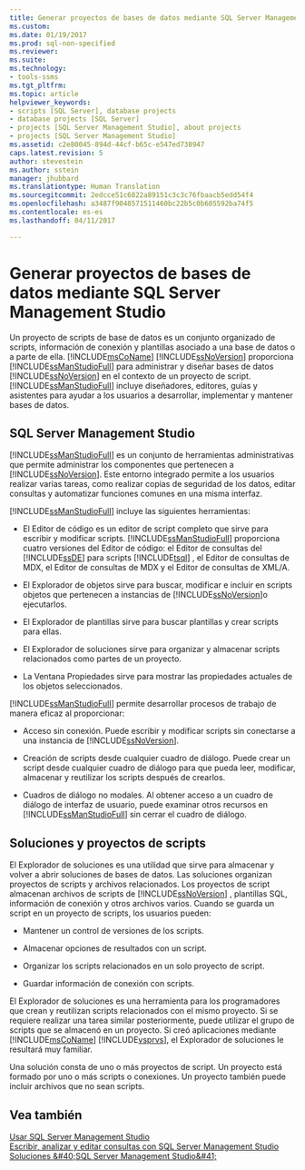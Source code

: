 ```yaml
---
title: Generar proyectos de bases de datos mediante SQL Server Management Studio | Microsoft Docs
ms.custom: 
ms.date: 01/19/2017
ms.prod: sql-non-specified
ms.reviewer: 
ms.suite: 
ms.technology:
- tools-ssms
ms.tgt_pltfrm: 
ms.topic: article
helpviewer_keywords:
- scripts [SQL Server], database projects
- database projects [SQL Server]
- projects [SQL Server Management Studio], about projects
- projects [SQL Server Management Studio]
ms.assetid: c2e80045-894d-44cf-b65c-e547ed738947
caps.latest.revision: 5
author: stevestein
ms.author: sstein
manager: jhubbard
ms.translationtype: Human Translation
ms.sourcegitcommit: 2edcce51c6822a89151c3c3c76fbaacb5edd54f4
ms.openlocfilehash: a3487f9048571511460bc22b5c0b605592ba74f5
ms.contentlocale: es-es
ms.lasthandoff: 04/11/2017

---
```

# <a name="build-database-projects-by-using-sql-server-management-studio"></a>Generar proyectos de bases de datos mediante SQL Server Management Studio
Un proyecto de scripts de base de datos es un conjunto organizado de scripts, información de conexión y plantillas asociado a una base de datos o a parte de ella. [!INCLUDE[msCoName](../includes/msconame_md.md)] [!INCLUDE[ssNoVersion](../includes/ssnoversion_md.md)] proporciona [!INCLUDE[ssManStudioFull](../includes/ssmanstudiofull_md.md)] para administrar y diseñar bases de datos [!INCLUDE[ssNoVersion](../includes/ssnoversion_md.md)] en el contexto de un proyecto de script. [!INCLUDE[ssManStudioFull](../includes/ssmanstudiofull_md.md)] incluye diseñadores, editores, guías y asistentes para ayudar a los usuarios a desarrollar, implementar y mantener bases de datos.  
  
## <a name="sql-server-management-studio"></a>SQL Server Management Studio  
[!INCLUDE[ssManStudioFull](../includes/ssmanstudiofull_md.md)] es un conjunto de herramientas administrativas que permite administrar los componentes que pertenecen a [!INCLUDE[ssNoVersion](../includes/ssnoversion_md.md)]. Este entorno integrado permite a los usuarios realizar varias tareas, como realizar copias de seguridad de los datos, editar consultas y automatizar funciones comunes en una misma interfaz.  
  
[!INCLUDE[ssManStudioFull](../includes/ssmanstudiofull_md.md)] incluye las siguientes herramientas:  
  
-   El Editor de código es un editor de script completo que sirve para escribir y modificar scripts. [!INCLUDE[ssManStudioFull](../includes/ssmanstudiofull_md.md)] proporciona cuatro versiones del Editor de código: el Editor de consultas del [!INCLUDE[ssDE](../includes/ssde_md.md)] para scripts [!INCLUDE[tsql](../includes/tsql_md.md)] , el Editor de consultas de MDX, el Editor de consultas de MDX y el Editor de consultas de XML/A.  
  
-   El Explorador de objetos sirve para buscar, modificar e incluir en scripts objetos que pertenecen a instancias de [!INCLUDE[ssNoVersion](../includes/ssnoversion_md.md)]o ejecutarlos.  
  
-   El Explorador de plantillas sirve para buscar plantillas y crear scripts para ellas.  
  
-   El Explorador de soluciones sirve para organizar y almacenar scripts relacionados como partes de un proyecto.  
  
-   La Ventana Propiedades sirve para mostrar las propiedades actuales de los objetos seleccionados.  
  
[!INCLUDE[ssManStudioFull](../includes/ssmanstudiofull_md.md)] permite desarrollar procesos de trabajo de manera eficaz al proporcionar:  
  
-   Acceso sin conexión. Puede escribir y modificar scripts sin conectarse a una instancia de [!INCLUDE[ssNoVersion](../includes/ssnoversion_md.md)].  
  
-   Creación de scripts desde cualquier cuadro de diálogo. Puede crear un script desde cualquier cuadro de diálogo para que pueda leer, modificar, almacenar y reutilizar los scripts después de crearlos.  
  
-   Cuadros de diálogo no modales. Al obtener acceso a un cuadro de diálogo de interfaz de usuario, puede examinar otros recursos en [!INCLUDE[ssManStudioFull](../includes/ssmanstudiofull_md.md)] sin cerrar el cuadro de diálogo.  
  
## <a name="solutions-and-script-projects"></a>Soluciones y proyectos de scripts  
El Explorador de soluciones es una utilidad que sirve para almacenar y volver a abrir soluciones de bases de datos. Las soluciones organizan proyectos de scripts y archivos relacionados. Los proyectos de script almacenan archivos de scripts de [!INCLUDE[ssNoVersion](../includes/ssnoversion_md.md)] , plantillas SQL, información de conexión y otros archivos varios. Cuando se guarda un script en un proyecto de scripts, los usuarios pueden:  
  
-   Mantener un control de versiones de los scripts.  
  
-   Almacenar opciones de resultados con un script.  
  
-   Organizar los scripts relacionados en un solo proyecto de script.  
  
-   Guardar información de conexión con scripts.  
  
El Explorador de soluciones es una herramienta para los programadores que crean y reutilizan scripts relacionados con el mismo proyecto. Si se requiere realizar una tarea similar posteriormente, puede utilizar el grupo de scripts que se almacenó en un proyecto. Si creó aplicaciones mediante [!INCLUDE[msCoName](../includes/msconame_md.md)] [!INCLUDE[vsprvs](../includes/vsprvs_md.md)], el Explorador de soluciones le resultará muy familiar.  
  
Una solución consta de uno o más proyectos de script. Un proyecto está formado por uno o más scripts o conexiones. Un proyecto también puede incluir archivos que no sean scripts.  
  
## <a name="see-also"></a>Vea también  
[Usar SQL Server Management Studio](../ssms/use-sql-server-management-studio.md)  
[Escribir, analizar y editar consultas con SQL Server Management Studio](http://msdn.microsoft.com/en-us/062051e4-4b77-4969-98ae-d2547c24ce3e)  
[Soluciones &amp;#40;SQL Server Management Studio&amp;#41;](../ssms/solution/solutions-sql-server-management-studio.md)  
  

